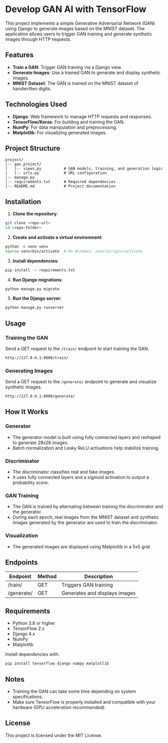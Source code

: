 Develop GAN AI with TensorFlow
============================================================

This project implements a simple Generative Adversarial Network (GAN) using Django to generate images based on the MNIST dataset. The application allows users to trigger GAN training and generate synthetic images through HTTP requests.

## Features
- **Train a GAN**: Trigger GAN training via a Django view.
- **Generate Images**: Use a trained GAN to generate and display synthetic images.
- **MNIST Dataset**: The GAN is trained on the MNIST dataset of handwritten digits.

## Technologies Used
- **Django**: Web framework to manage HTTP requests and responses.
- **TensorFlow/Keras**: For building and training the GAN.
- **NumPy**: For data manipulation and preprocessing.
- **Matplotlib**: For visualizing generated images.

## Project Structure
```
project/
|-- gan_project/
|   |-- views.py          # GAN models, training, and generation logic
|   |-- urls.py           # URL configuration
|-- manage.py
|-- requirements.txt      # Required dependencies
|-- README.md             # Project documentation
```

## Installation

1. **Clone the repository**:
```bash
git clone <repo-url>
cd <repo-folder>
```

2. **Create and activate a virtual environment**:
```bash
python -m venv venv
source venv/bin/activate  # On Windows: venv\Scripts\activate
```

3. **Install dependencies**:
```bash
pip install -r requirements.txt
```

4. **Run Django migrations**:
```bash
python manage.py migrate
```

5. **Run the Django server**:
```bash
python manage.py runserver
```

## Usage

### Training the GAN
Send a GET request to the `/train/` endpoint to start training the GAN.
```bash
http://127.0.0.1:8000/train/
```

### Generating Images
Send a GET request to the `/generate/` endpoint to generate and visualize synthetic images.
```bash
http://127.0.0.1:8000/generate/
```

## How It Works

### Generator
- The generator model is built using fully connected layers and reshaped to generate 28x28 images.
- Batch normalization and Leaky ReLU activations help stabilize training.

### Discriminator
- The discriminator classifies real and fake images.
- It uses fully connected layers and a sigmoid activation to output a probability score.

### GAN Training
- The GAN is trained by alternating between training the discriminator and the generator.
- During each epoch, real images from the MNIST dataset and synthetic images generated by the generator are used to train the discriminator.

### Visualization
- The generated images are displayed using Matplotlib in a 5x5 grid.

## Endpoints
| Endpoint  | Method | Description                       |
|-----------|--------|-----------------------------------|
| /train/   | GET    | Triggers GAN training             |
| /generate/| GET    | Generates and displays images     |

## Requirements
- Python 3.8 or higher
- TensorFlow 2.x
- Django 4.x
- NumPy
- Matplotlib

Install dependencies with:
```bash
pip install tensorflow django numpy matplotlib
```

## Notes
- Training the GAN can take some time depending on system specifications.
- Make sure TensorFlow is properly installed and compatible with your hardware (GPU acceleration recommended).

## License
This project is licensed under the MIT License.

